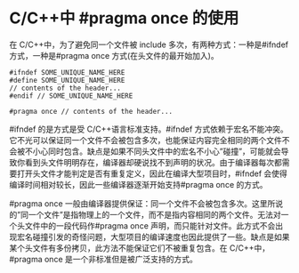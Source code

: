 # C/C++中 #pragma once 的使用

在 C/C++中，为了避免同一个文件被 include 多次，有两种方式：一种是#ifndef 方式，一种是#pragma once 方式(在头文件的最开始加入)。

```
#ifndef SOME_UNIQUE_NAME_HERE
#define SOME_UNIQUE_NAME_HERE
// contents of the header...
#endif // SOME_UNIQUE_NAME_HERE
```

```
#pragma once // contents of the header...
```

#ifndef 的是方式是受 C/C++语言标准支持。#ifndef 方式依赖于宏名不能冲突。它不光可以保证同一个文件不会被包含多次，也能保证内容完全相同的两个文件不会被不小心同时包含。缺点是如果不同头文件中的宏名不小心”碰撞”，可能就会导致你看到头文件明明存在，编译器却硬说找不到声明的状况。由于编译器每次都需要打开头文件才能判定是否有重复定义，因此在编译大型项目时，#ifndef 会使得编译时间相对较长，因此一些编译器逐渐开始支持#pragma once 的方式。

#pragma once 一般由编译器提供保证：同一个文件不会被包含多次。这里所说的”同一个文件”是指物理上的一个文件，而不是指内容相同的两个文件。无法对一个头文件中的一段代码作#pragma once 声明，而只能针对文件。此方式不会出现宏名碰撞引发的奇怪问题，大型项目的编译速度也因此提供了一些。缺点是如果某个头文件有多份拷贝，此方法不能保证它们不被重复包含。在 C/C++中，#pragma once 是一个非标准但是被广泛支持的方式。

